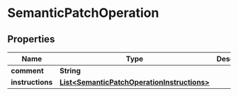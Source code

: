 
# SemanticPatchOperation

## Properties
Name | Type | Description | Notes
------------ | ------------- | ------------- | -------------
**comment** | **String** |  |  [optional]
**instructions** | [**List&lt;SemanticPatchOperationInstructions&gt;**](SemanticPatchOperationInstructions.md) |  | 



